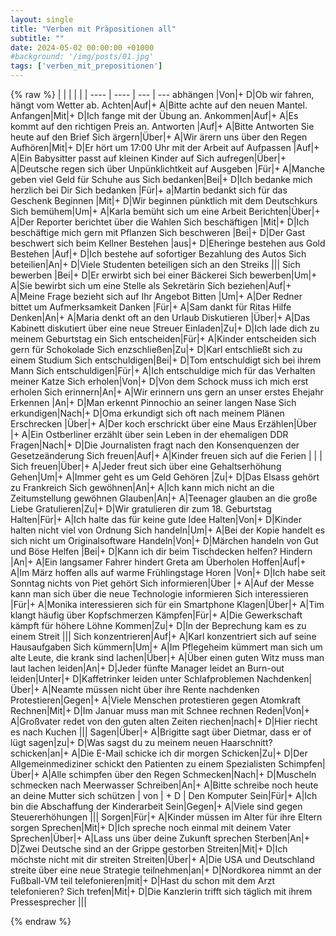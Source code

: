 ```yaml
---
layout: single
title: "Verben mit Präpositionen all"
subtitle: ""
date: 2024-05-02 00:00:00 +01000
#background: '/img/posts/01.jpg'
tags: ['verben_mit_prepositionen']
---
```


{% raw %}
| | | | |
| ---- | ---- | --- | --- 
abhängen |Von|+ D|Ob wir fahren, hängt vom Wetter ab.
Achten|Auf|+ A|Bitte achte auf den neuen Mantel.
Anfangen|Mit|+ D|Ich fange mit der Übung an.
Ankommen|Auf|+ A|Es kommt auf den richtigen Preis an.
Antworten |Auf|+ A|Bitte Antworten Sie heute auf den Brief
Sich ärgern|Über|+ A|Wir ärern uns über den Regen
Aufhören|Mit|+ D|Er hört um 17:00 Uhr mit der Arbeit auf
Aufpassen |Auf|+ A|Ein Babysitter passt auf kleinen Kinder auf
Sich aufregen|Über|+ A|Deutsche regen sich über Unpünklichtkeit auf
Ausgeben |Für|+ A|Manche geben viel Geld für Schuhe aus
Sich bedanken|Bei|+ D|Ich bedanke mich herzlich bei Dir
Sich bedanken |Für|+ a|Martin bedankt sich für das Geschenk
Beginnen |Mit|+ D|Wir beginnen pünktlich mit dem Deutschkurs
Sich bemühem|Um|+ A|Karla bemüht sich um eine Arbeit
Berichten|Über|+ A|Der Reporter berichtet über die Wahlen
Sich beschäftigen |Mit|+ D|Ich beschäftige mich gern mit Pflanzen
Sich beschweren |Bei|+ D|Der Gast beschwert sich beim Kellner
Bestehen |aus|+ D|Eheringe bestehen aus Gold
Bestehen |Auf|+ D|Ich bestehe auf sofortiger Bezahlung des Autos
Sich beteilien|An|+ D|Viele Studenten beteiligen sich an den Streiks
|||
Sich bewerben |Bei|+ D|Er erwirbt sich bei einer Bäckerei
Sich bewerben|Um|+ A|Sie bewirbt sich um eine Stelle als Sekretärin
Sich beziehen|Auf|+ A|Meine Frage bezieht sich auf Ihr Angebot
Bitten |Um|+ A|Der Redner bittet um Aufmerksamkeit
Danken |Für|+ A|Sam dankt für Ritas Hilfe
Denken|An|+ A|Maria denkt oft an den Urlaub
Diskutieren |Über|+ A|Das Kabinett diskutiert über eine neue Streuer
Einladen|Zu|+ D|Ich lade dich zu meinem Geburtstag ein
Sich entscheiden|Für|+ A|Kinder entscheiden sich gern für Schokolade
Sich enzschließen|Zu|+ D|Karl entschließt sich zu einem Studium
Sich entschuldigen|Bei|+ D|Tom entschuldigt sich bei ihrem Mann
Sich entschuldigen|Für|+ A|Ich entschuldige mich für das Verhalten meiner Katze
Sich erholen|Von|+ D|Von dem Schock muss ich mich erst erholen
Sich erinnern|An|+ A|Wir erinnern uns gern an unser erstes Ehejahr
Erkennen |An|+ D|Man erkennt Pinnochio an seiner langen Nase
Sich erkundigen|Nach|+ D|Oma erkundigt sich oft nach meinem Plänen
Erschrecken |Über|+ A|Der koch erschrickt über eine Maus
Erzählen|Über |+ A|Ein Ostberliner erzählt über sein Leben in der ehemaligen DDR 
Fragen|Nach|+ D|Die Journalisten fragt nach den Konsenquenzen der Gesetzeänderung
Sich freuen|Auf|+ A|Kinder freuen sich auf die Ferien
| | | 
Sich freuen|Über|+ A|Jeder freut sich über eine Gehaltserhöhung
Gehen|Um|+ A|Immer geht es um Geld
Gehören |Zu|+ D|Das Elsass  gehört zu Frankreich
Sich gewöhnen|An|+ A|Ich kann mich nicht an die Zeitumstellung gewöhnen
Glauben|An|+ A|Teenager glauben an die große Liebe
Gratulieren|Zu|+ D|Wir gratulieren dir zum 18. Geburtstag
Halten|Für|+ A|Ich halte das für keine gute Idee
Halten|Von|+ D|Kinder halten nicht viel von Ordnung
Sich handeln|Um|+ A|Bei der Kopie handelt es sich nicht um Originalsoftware
Handeln|Von|+ D|Märchen handeln von Gut und Böse
Helfen |Bei|+ D|Kann ich dir beim Tischdecken helfen?
Hindern |An|+ A|Ein langsamer Fahrer hindert Greta am Überholen
Hoffen|Auf|+ A|Im März hoffen alls auf warme Frühlingstage
Horen |Von|+ D|Ich habe seit Sonntag nichts von Piet  gehört
Sich informieren|Über |+ A|Auf der Messe kann man sich über die neue Technologie informieren
Sich interessieren |Für|+ A|Monika interessieren sich für ein Smartphone
Klagen|Über|+ A|Tim klangt häufig über Kopfschmerzen
Kämpfen|Für|+ A|Die Gewerkschaft kämpft für höhere Löhne
Kommen|Zu|+ D|In der Beprechung kam es zu einem Streit
|||
Sich konzentrieren|Auf|+ A|Karl konzentriert sich auf seine Hausaufgaben
Sich kümmern|Um|+ A|Im Pflegeheim kümmert man sich um alte Leute, die krank sind
lachen|Über|+ A|Über einen guten Witz muss man laut lachen
leiden|An|+ D|Jeder fünfte Manager leidet an Burn-out
leiden|Unter|+ D|Kaffetrinker leiden unter Schlafproblemen
Nachdenken|Über|+ A|Neamte müssen nicht über ihre Rente nachdenken
Protestieren|Gegen|+ A|Viele Menschen protestieren gegen Atomkraft
Rechnen|Mit|+ D|Im Januar muss man mit Schnee rechnen
Reden|Von|+ A|Großvater redet von den guten alten Zeiten
riechen|nach|+ D|Hier riecht es nach Kuchen
|||
Sagen|Über|+ A|Brigitte sagt über Dietmar, dass er of lügt
sagen|zu|+ D|Was sagst du zu meinem neuen Haarschnitt?
schicken|an|+ A|Die E-Mail schicke ich dir morgen
Schicken|Zu|+ D|Der Allgemeinmediziner schickt den Patienten zu einem Spezialisten
Schimpfen|Über|+ A|Alle schimpfen über den Regen
Schmecken|Nach|+ D|Muscheln schmecken nach Meerwasser
Schreiben|An|+ A|Bitte schreibe noch heute an deine Mutter
sich schützen | von | + D | Den Komputer
Sein|Für|+ A|Ich bin die Abschaffung der Kinderarbeit
Sein|Gegen|+ A|Viele sind gegen Steuererhöhungen
|||
Sorgen|Für|+ A|Kinder müssen im Alter für ihre Eltern sorgen
Sprechen|Mit|+ D|Ich spreche noch einmal mit deinem Vater
Sprechen|Über|+ A|Lass uns über deine Zukunft sprechen
Sterben|An|+ D|Zwei Deutsche sind an der Grippe gestorben
Streiten|Mit|+ D|Ich möchste nicht mit dir streiten
Streiten|Über|+ A|Die USA und Deutschland streite über eine neue Strategie
teilnehmen|an|+ D|Nordkorea nimmt an der Fußball-VM teil
telefonieren|mit|+ D|Hast du schon mit dem Arzt telefonieren?
Sich trefen|Mit|+ D|Die Kanzlerin trifft sich täglich mit ihrem Pressesprecher
|||


{% endraw %}

